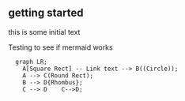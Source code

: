 ## getting started

this is some initial text

Testing to see if mermaid works
```mermaid
  graph LR;
    A[Square Rect] -- Link text --> B((Circle));
    A --> C(Round Rect);
    B --> D{Rhombus};
    C --> D    C-->D;

```